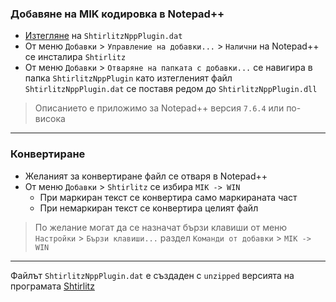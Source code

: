### Добавяне на MIK кодировка в Notepad++

* [Изтегляне](../../releases/latest) на `ShtirlitzNppPlugin.dat`
* От меню `Добавки` > `Управление на добавки...` > `Налични` на Notepad++ се инсталира `Shtirlitz`
* От меню `Добавки` > `Отваряне на папката с добавки...` се навигира в папка `ShtirlitzNppPlugin` като изтегленият файл `ShtirlitzNppPlugin.dat` се поставя редом до `ShtirlitzNppPlugin.dll`

> Описанието е приложимо за Notepad++ версия `7.6.4` или по-висока
---

### Конвертиране
* Желаният за конвертиране файл се отваря в Notepad++
* От меню `Добавки` > `Shtirlitz` се избира `MIK -> WIN`
  * При маркиран текст се конвертира само маркираната част
  * При немаркиран текст се конвертира целият файл
  
> По желание могат да се назначат бързи клавиши от меню `Настройки` > `Бързи клавиши...` раздел `Команди от добавки` > `MIK -> WIN`
---

Файлът `ShtirlitzNppPlugin.dat` е създаден с `unzipped` версията на програмата [Shtirlitz](https://github.com/shtirlitz-dev/notepadpp-plugin)
